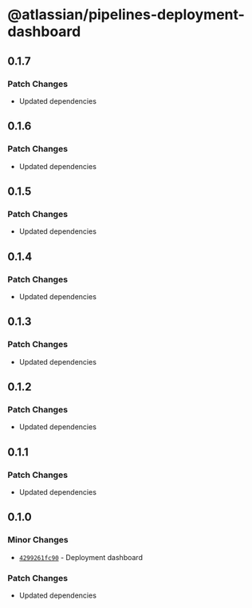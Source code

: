 # @atlassian/pipelines-deployment-dashboard

## 0.1.7

### Patch Changes

- Updated dependencies

## 0.1.6

### Patch Changes

- Updated dependencies

## 0.1.5

### Patch Changes

- Updated dependencies

## 0.1.4

### Patch Changes

- Updated dependencies

## 0.1.3

### Patch Changes

- Updated dependencies

## 0.1.2

### Patch Changes

- Updated dependencies

## 0.1.1

### Patch Changes

- Updated dependencies

## 0.1.0

### Minor Changes

- [`4299261fc90`](https://bitbucket.org/atlassian/atlassian-frontend/commits/4299261fc90) - Deployment dashboard

### Patch Changes

- Updated dependencies
